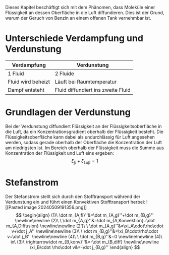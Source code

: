 Dieses Kapitel beschäftigt sich mit dem Phänomen, dass Moleküle einer Flüssigkeit an dessen Oberfläche in die Luft diffundieren. Dies ist der Grund, warum der Geruch von Benzin an einem offenen Tank vernehmbar ist.

# Unterschiede Verdampfung und Verdunstung
| Verdampfung        | Verdunstung                        |
| ------------------ | ---------------------------------- |
| 1 Fluid            | 2 Fluide                           |
| Fluid wird beheizt | Läuft bei Raumtemperatur           |
| Dampf entsteht     | Fluid diffundiert ins zweite Fluid |
# Grundlagen der Verdunstung
Bei der Verdunstung diffundiert Flüssigkeit an der Flüssigkeitsoberfläche in die Luft, da ein Konzentrationsgradient oberhalb der Flüssigkeit besteht. Die Flüssigkeitsoberfläche kann dabei als undurchlässig für Luft angesehen werden, sodass gerade oberhalb der Oberfläche die Konzentration der Luft am niedrigsten ist. Im Bereich oberhalb der Flüssigkeit muss die Summe aus Konzentration der Flüssigkeit und Luft eins ergeben:
$$
\xi_{fl}+\xi_{Luft}=1
$$
# Stefanstrom
Der Stefanstrom stellt sich durch den Stofftransport während der Verdunstung ein und führt einen Konvektiven Stofftransport herbei:
![[Pasted image 20240509191356.png]]
$$
\begin{align}
(1)\ \dot m_{A,fl}''&=\dot m_{A,g}''+\dot m_{B,g}''
\newline\newline
(2)\ \ \dot m_{A,g}''&=\dot m_{A,Konvektion}+\dot m_{A,Diffusion}
\newline\newline
(2')\ \ \dot m_{A,g}''&=\xi_A\cdot\rho\cdot v+\dot j_A''
\newline\newline
(3)\ \ \dot m_{B,g}''&=\xi_B\cdot\rho\cdot v+\dot j_B''
\newline\newline
(4)\ \ \dot m_{B,g}''&=0
\newline\newline
(4)\ in\ (3)\ \rightarrow\dot m_{B,konv}''&=-\dot m_{B,diff}
\newline\newline
\xi_B\cdot \rho\cdot v&=-\dot j_{B,g}''
\end{align}
$$